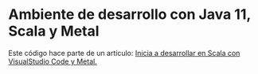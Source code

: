 # Ambiente de desarrollo con Java 11, Scala y Metal

Este código hace parte de un artículo: [Inicia a desarrollar en Scala con VisualStudio Code y Metal.](https://medium.com/@alejandroleon09)